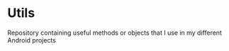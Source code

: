 # Utils
Repository containing useful methods or objects that I use in my different Android projects
